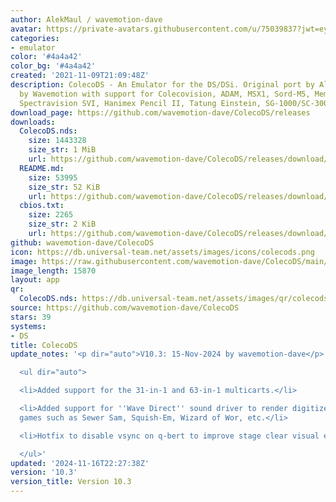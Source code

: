 ```yaml
---
author: AlekMaul / wavemotion-dave
avatar: https://private-avatars.githubusercontent.com/u/75039837?jwt=eyJhbGciOiJIUzI1NiIsInR5cCI6IkpXVCJ9.eyJpc3MiOiJnaXRodWIuY29tIiwiYXVkIjoicmF3LmdpdGh1YnVzZXJjb250ZW50LmNvbSIsImtleSI6ImtleTEiLCJleHAiOjE3MzQ2NzY5ODAsIm5iZiI6MTczNDY3NTc4MCwicGF0aCI6Ii91Lzc1MDM5ODM3In0.CkqPgU5vaWyzWACE1mUV6D90aLfchoSosgpVJD1E3F8&v=4
categories:
- emulator
color: '#4a4a42'
color_bg: '#4a4a42'
created: '2021-11-09T21:09:48Z'
description: ColecoDS - An Emulator for the DS/DSi. Original port by Alekmaul. Phoenix-Edition
  by Wavemotion with support for Colecovision, ADAM, MSX1, Sord-M5, Memotech MTX,
  Spectravision SVI, Hanimex Pencil II, Tatung Einstein, SG-1000/SC-3000 and the Creativision.
download_page: https://github.com/wavemotion-dave/ColecoDS/releases
downloads:
  ColecoDS.nds:
    size: 1443328
    size_str: 1 MiB
    url: https://github.com/wavemotion-dave/ColecoDS/releases/download/10.3/ColecoDS.nds
  README.md:
    size: 53995
    size_str: 52 KiB
    url: https://github.com/wavemotion-dave/ColecoDS/releases/download/10.3/README.md
  cbios.txt:
    size: 2265
    size_str: 2 KiB
    url: https://github.com/wavemotion-dave/ColecoDS/releases/download/10.3/cbios.txt
github: wavemotion-dave/ColecoDS
icon: https://db.universal-team.net/assets/images/icons/colecods.png
image: https://raw.githubusercontent.com/wavemotion-dave/ColecoDS/main/arm9/gfx_data/pdev_tbg0.png
image_length: 15870
layout: app
qr:
  ColecoDS.nds: https://db.universal-team.net/assets/images/qr/colecods-nds.png
source: https://github.com/wavemotion-dave/ColecoDS
stars: 39
systems:
- DS
title: ColecoDS
update_notes: '<p dir="auto">V10.3: 15-Nov-2024 by wavemotion-dave</p>

  <ul dir="auto">

  <li>Added support for the 31-in-1 and 63-in-1 multicarts.</li>

  <li>Added support for ''Wave Direct'' sound driver to render digitized speech in
  games such as Sewer Sam, Squish-Em, Wizard of Wor, etc.</li>

  <li>Hotfix to disable vsync on q-bert to improve stage clear visual effects</li>

  </ul>'
updated: '2024-11-16T22:27:38Z'
version: '10.3'
version_title: Version 10.3
---
```

